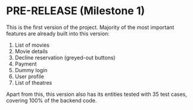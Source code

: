 # PRE-RELEASE (Milestone 1)
This is the first version of the project. Majority of the most important features are already built into this version:

1. List of movies
2. Movie details
3. Decline reservation (greyed-out buttons)
4. Payment
5. Dummy login
6. User profile
7. List of theatres

Apart from this, this version also has its entities tested with 35 test cases, covering 100% of the backend code.
